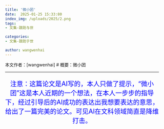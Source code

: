 ```yaml
---
title: '微小团'
date:  2025-01-25 15:33:80
index_img: /uploads/2025/2.png
tags:
- 文集-踉跄与世

categories:
- 文集-踉跄于世

author: wangwenhai
---
```

本文作者：[wangwenhai] # 概要：微小团
<!-- more -->

---

<div style="text-align:center;font-size:150%; color: blue;">

注意：这篇论文是AI写的，本人只做了提示，“微小团”这是本人近期的一个想法，在本人一步步的指导下，经过引导后的AI成功的表达出我想要表达的意思，给出了一篇完美的论文。可见AI在文科领域简直是降维打击。
</div>


<object data="/pdf/2025/2.pdf" type="application/pdf" width="100%" height="877px">
